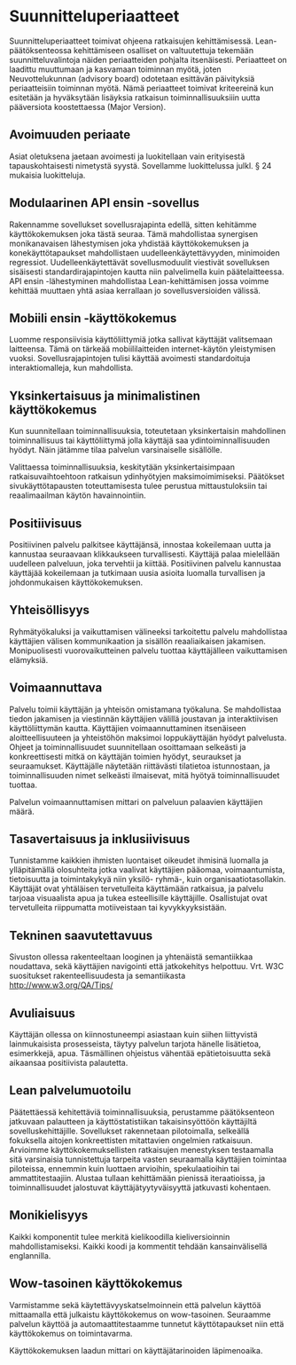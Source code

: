 # Suunnitteluperiaatteet

Suunnitteluperiaatteet toimivat ohjeena ratkaisujen kehittämisessä. 
Lean-päätöksenteossa kehittämiseen osalliset on valtuutettuja tekemään 
suunnitteluvalintoja näiden periaatteiden pohjalta itsenäisesti. Periaatteet 
on laadittu muuttumaan ja kasvamaan toiminnan myötä, joten Neuvottelukunnan 
(advisory board) odotetaan esittävän päivityksiä periaatteisiin toiminnan 
myötä. Nämä periaatteet toimivat kriteereinä kun esitetään ja 
hyväksytään lisäyksia ratkaisun toiminnallisuuksiiin uutta pääversiota 
koostettaessa (Major Version).

## Avoimuuden periaate
Asiat oletuksena jaetaan avoimesti ja luokitellaan vain erityisestä 
tapauskohtaisesti nimetystä syystä. Sovellamme luokittelussa julkl. § 24 
mukaisia luokitteluja.

## Modulaarinen API ensin -sovellus

Rakennamme sovellukset sovellusrajapinta edellä, sitten kehitämme 
käyttökokemuksen joka tästä seuraa. Tämä mahdollistaa synergisen 
monikanavaisen lähestymisen joka yhdistää käyttökokemuksen ja 
konekäyttötapaukset mahdollistaen uudelleenkäytettävyyden, minimoiden 
regressiot. Uudelleenkäytettävät sovellusmoduulit viestivät sovelluksen 
sisäisesti standardirajapintojen kautta niin palvelimella kuin 
päätelaitteessa. API ensin -lähestyminen mahdollistaa Lean-kehittämisen 
jossa voimme kehittää muuttaen yhtä asiaa kerrallaan jo sovellusversioiden 
välissä.

## Mobiili ensin -käyttökokemus

Luomme responsiivisia käyttöliittymiä jotka sallivat käyttäjät 
valitsemaan laitteensa. Tämä on tärkeää mobiililaitteiden 
internet-käytön yleistymisen vuoksi. Sovellusrajapintojen tulisi käyttää 
avoimesti standardoituja interaktiomalleja, kun mahdollista.

## Yksinkertaisuus ja minimalistinen käyttökokemus

Kun suunnitellaan toiminnallisuuksia, toteutetaan yksinkertaisin mahdollinen 
toiminnallisuus tai käyttöliittymä jolla käyttäjä saa 
ydintoiminnallisuuden hyödyt. Näin jätämme tilaa palvelun varsinaiselle 
sisällölle.

Valittaessa toiminnallisuuksia, keskitytään yksinkertaisimpaan 
ratkaisuvaihtoehtoon ratkaisun ydinhyötyjen maksimoimimiseksi. Päätökset 
sivukäyttötapausten toteuttamisesta tulee perustua mittaustuloksiin tai 
reaalimaailman käytön havainnointiin.

## Positiivisuus

Positiivinen palvelu palkitsee käyttäjänsä, innostaa kokeilemaan uutta ja 
kannustaa seuraavaan klikkaukseen turvallisesti. Käyttäjä palaa mielellään 
uudelleen palveluun, joka tervehtii ja kiittää. Positiivinen palvelu 
kannustaa käyttäjää kokeilemaan ja tutkimaan uusia asioita luomalla 
turvallisen ja johdonmukaisen käyttökokemuksen.

## Yhteisöllisyys

Ryhmätyökaluksi ja vaikuttamisen välineeksi tarkoitettu palvelu mahdollistaa 
käyttäjien välisen kommunikaation ja sisällön reaaliaikaisen jakamisen. 
Monipuolisesti vuorovaikutteinen palvelu tuottaa käyttäjälleen vaikuttamisen 
elämyksiä.

## Voimaannuttava

Palvelu toimii käyttäjän ja yhteisön omistamana työkaluna. Se mahdollistaa 
tiedon jakamisen ja viestinnän käyttäjien välillä joustavan ja 
interaktiivisen käyttöliittymän kautta. Käyttäjien voimaannuttaminen 
itsenäiseen aloitteellisuuteen ja yhteistöhön maksimoi loppukäyttäjän 
hyödyt palvelusta. Ohjeet ja toiminnallisuudet suunnitellaan osoittamaan 
selkeästi ja konkreettisesti mitkä on käyttäjän toimien hyödyt, 
seuraukset ja seuraamukset. Käyttäjälle näytetään riittävästi 
tilatietoa istunnostaan, ja toiminnallisuuden nimet selkeästi ilmaisevat, 
mitä hyötyä toiminnallisuudet tuottaa.

Palvelun voimaannuttamisen mittari on palveluun palaavien käyttäjien määrä.


## Tasavertaisuus ja inklusiivisuus

Tunnistamme kaikkien ihmisten luontaiset oikeudet ihmisinä luomalla ja 
ylläpitämällä olosuhteita jotka vaalivat käyttäjien pääomaa, 
voimaantumista, tietoisuutta ja toimintakykyä niin yksilö- ryhmä-, kuin 
organisaatiotasollakin. Käyttäjät ovat yhtäläisen tervetulleita 
käyttämään ratkaisua, ja palvelu tarjoaa visuaalista apua ja tukea 
esteellisille käyttäjille. Osallistujat ovat tervetulleita riippumatta 
motiiveistaan tai kyvykkyyksistään.  

## Tekninen saavutettavuus

Sivuston ollessa rakenteeltaan looginen ja yhtenäistä semantiikkaa 
noudattava, sekä käyttäjien navigointi että jatkokehitys helpottuu. Vrt. 
W3C suositukset rakenteellisuudesta ja semantiikasta http://www.w3.org/QA/Tips/ 

## Avuliaisuus

Käyttäjän ollessa on kiinnostuneempi asiastaan kuin siihen liittyvistä 
lainmukaisista prosesseista, täytyy palvelun tarjota hänelle lisätietoa, 
esimerkkejä, apua. Täsmällinen ohjeistus vähentää epätietoisuutta sekä 
aikaansaa positiivista palautetta.

## Lean palvelumuotoilu

Päätettäessä kehitettäviä toiminnallisuuksia, perustamme päätöksenteon 
jatkuvaan palautteen ja käyttöstatistiikan takaisinsyöttöön käyttäjiltä 
sovelluskehittäjille. Sovellukset rakennetaan pilotoimalla, selkeällä 
fokuksella aitojen konkreettisten mitattavien ongelmien ratkaisuun. Arvioimme 
käyttökokemuksellisten ratkaisujen menestyksen testaamalla sitä varsinaisia 
tunnistettuja  tarpeita vasten seuraamalla käyttäjien toimintaa piloteissa, 
ennemmin kuin luottaen arvioihin, spekulaatioihin tai ammattitestaajiin. 
Alustaa tullaan kehittämään pienissä iteraatioissa, ja toiminnallisuudet 
jalostuvat käyttäjätyytyväisyyttä jatkuvasti kohentaen.

## Monikielisyys

Kaikki komponentit tulee merkitä kielikoodilla kieliversioinnin 
mahdollistamiseksi. Kaikki koodi ja kommentit tehdään kansainvälisellä 
englannilla.

## Wow-tasoinen käyttökokemus

Varmistamme sekä käytettävyyskatselmoinnein että palvelun käyttöä 
mittaamalla että julkaistu käyttökokemus on wow-tasoinen. Seuraamme palvelun 
käyttöä ja automaattitestaamme tunnetut käyttötapaukset niin että 
käyttökokemus on toimintavarma.

Käyttökokemuksen laadun mittari on käyttäjätarinoiden läpimenoaika.
